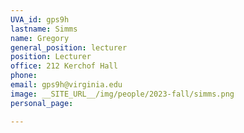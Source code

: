 ```yaml
---
UVA_id: gps9h
lastname: Simms
name: Gregory
general_position: lecturer
position: Lecturer
office: 212 Kerchof Hall
phone: 
email: gps9h@virginia.edu
image: __SITE_URL__/img/people/2023-fall/simms.png
personal_page:

---
```

